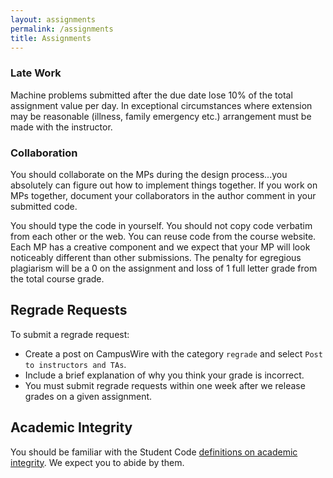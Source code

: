 ```yaml
---
layout: assignments
permalink: /assignments
title: Assignments
---
```


### Late Work ###
Machine problems submitted after the due date lose 10% of the total assignment value per day. In exceptional circumstances where extension may be reasonable (illness, family emergency etc.) arrangement must be made with the instructor.

### Collaboration ###
You should collaborate on the MPs during the design process...you absolutely can figure out how to implement things together. If you work on MPs together, document your collaborators in the author comment in your submitted code.

You should type the code in yourself. You should not copy code verbatim from each other or the web. You can reuse code from the course website. Each MP has a creative component and we expect that your MP will look noticeably different than other submissions. The penalty for egregious plagiarism will be a 0 on the assignment and loss of 1 full letter grade from the total course grade. 

## Regrade Requests ##
To submit a regrade request:

- Create a post on CampusWire with the category `regrade` and select `Post to instructors and TAs`.
- Include a brief explanation of why you think your grade is incorrect.
- You must submit regrade requests within one week after we release grades on a given assignment.

## Academic Integrity ##
You should be familiar with the Student Code [definitions on academic integrity](https://studentcode.illinois.edu/article1/part4/1-401/). We expect you to abide by them.
